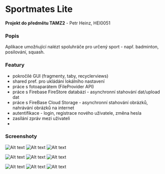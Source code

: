 # Sportmates Lite
**Projekt do předmětu TAMZ2** - Petr Heinz, HEI0051

### Popis
Aplikace umožńující nalézt spoluhráče pro určený sport - např. badminton, posilování, squash. 

### Featury
- pokročilé GUI (fragmenty, taby, recyclerviews)
- shared pref. pro ukládání lokálního nastavení 
- práce s fotoaparátem (FileProvider API)
- práce s Firebase FireStore databází - asynchronní stahování dat/upload dat
- práce s FireBase Cloud Storage - asynchronní stahování obrázků, nahrávání obrázků na internet
- autentifikace - login, registrace nového uživatele, změna hesla
- zasílání zpráv mezi uživateli
- 

### Screenshoty
![Alt text](screen1.png?raw=true "Screenshot") ![Alt text](screen2.png?raw=true "Screenshot") ![Alt text](screen3.png?raw=true "Screenshot") 

![Alt text](screen4.png?raw=true "Screenshot") ![Alt text](screen5.png?raw=true "Screenshot")  ![Alt text](screen6.png?raw=true "Screenshot")

![Alt text](screen7.png?raw=true "Screenshot") ![Alt text](screen8.png?raw=true "Screenshot")  ![Alt text](screen9.png?raw=true "Screenshot")
